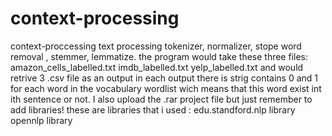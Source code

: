 # context-processing
context-proccessing text processing tokenizer, normalizer, stope word removal , stemmer, lemmatize. 
the program would take these three files:
amazon_cells_labelled.txt
imdb_labelled.txt
yelp_labelled.txt
and would retrive 3 .csv file as an output 
in each output there is strig contains 0 and 1 for each word in the vocabulary wordlist  wich means that this word exist int ith sentence or not.
I also upload the .rar project file but just remember to add libraries!
these are libraries that i used :
edu.standford.nlp library
opennlp library
